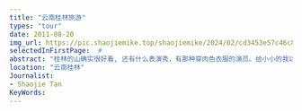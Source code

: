 ```yaml
---
title: "云南桂林旅游"
types: "tour"
date: 2011-08-20
img_url: https://pic.shaojiemike.top/shaojiemike/2024/02/cd3453e57c46c88e8be3bceaf55bb944.png
selectedInFirstPage:  # 
abstract: "桂林的山确实很好看, 还有什么表演秀，有那种穿肉色衣服的演员。给小小的我以极大的震撼。"
location: "云南桂林"
Journalist:
- Shaojie Tan
KeyWords:
---
```

